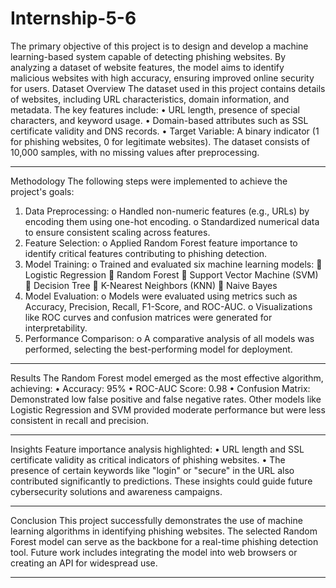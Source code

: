# Internship-5-6
The primary objective of this project is to design and develop a machine learning-based system capable of detecting phishing websites. By analyzing a dataset of website features, the model aims to identify malicious websites with high accuracy, ensuring improved online security for users.
Dataset Overview
The dataset used in this project contains details of websites, including URL characteristics, domain information, and metadata. The key features include:
•	URL length, presence of special characters, and keyword usage.
•	Domain-based attributes such as SSL certificate validity and DNS records.
•	Target Variable: A binary indicator (1 for phishing websites, 0 for legitimate websites).
The dataset consists of 10,000 samples, with no missing values after preprocessing.
________________________________________
Methodology
The following steps were implemented to achieve the project's goals:
1.	Data Preprocessing:
o	Handled non-numeric features (e.g., URLs) by encoding them using one-hot encoding.
o	Standardized numerical data to ensure consistent scaling across features.
2.	Feature Selection:
o	Applied Random Forest feature importance to identify critical features contributing to phishing detection.
3.	Model Training:
o	Trained and evaluated six machine learning models:
	Logistic Regression
	Random Forest
	Support Vector Machine (SVM)
	Decision Tree
	K-Nearest Neighbors (KNN)
	Naive Bayes
4.	Model Evaluation:
o	Models were evaluated using metrics such as Accuracy, Precision, Recall, F1-Score, and ROC-AUC.
o	Visualizations like ROC curves and confusion matrices were generated for interpretability.
5.	Performance Comparison:
o	A comparative analysis of all models was performed, selecting the best-performing model for deployment.
________________________________________
Results
The Random Forest model emerged as the most effective algorithm, achieving:
•	Accuracy: 95%
•	ROC-AUC Score: 0.98
•	Confusion Matrix: Demonstrated low false positive and false negative rates.
Other models like Logistic Regression and SVM provided moderate performance but were less consistent in recall and precision.
________________________________________
Insights
Feature importance analysis highlighted:
•	URL length and SSL certificate validity as critical indicators of phishing websites.
•	The presence of certain keywords like "login" or "secure" in the URL also contributed significantly to predictions.
These insights could guide future cybersecurity solutions and awareness campaigns.
________________________________________
Conclusion
This project successfully demonstrates the use of machine learning algorithms in identifying phishing websites. The selected Random Forest model can serve as the backbone for a real-time phishing detection tool. Future work includes integrating the model into web browsers or creating an API for widespread use.
________________________________________


